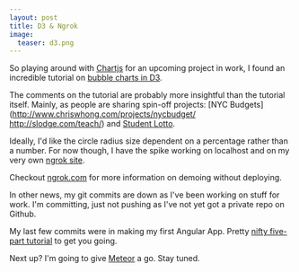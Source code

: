 ```yaml
---
layout: post
title: D3 & Ngrok
image:
  teaser: d3.png
---
```


So playing around with [Chartjs](http://www.chartjs.org/) for an upcoming project in work, I found an incredible tutorial on [bubble charts in D3](http://vallandingham.me/bubble_charts_in_d3.html).

The comments on the tutorial are probably more insightful than the tutorial itself. Mainly, as people are sharing spin-off projects: [NYC Budgets](http://www.chriswhong.com/projects/nycbudget/
http://slodge.com/teach/) and [Student Lotto](http://slodge.com/teach/).

Ideally, I'd like the circle radius size dependent on a percentage rather than a number. For now though, I have the spike working on localhost and on my very own [ngrok site](https://c643858a.ngrok.io/).

Checkout [ngrok.com](https://ngrok.com/) for more information on demoing without deploying.

In other news, my git commits are down as I've been working on stuff for work. I'm committing, just not pushing as I've not yet got a private repo on Github. 

My last few commits were in making my first Angular App. Pretty [nifty five-part tutorial](http://code.tutsplus.com/tutorials/creating-a-web-app-from-scratch-using-angularjs-and-firebase--cms-22391) to get you going.

Next up? I'm going to give [Meteor](https://www.meteor.com/install) a go. Stay tuned.
